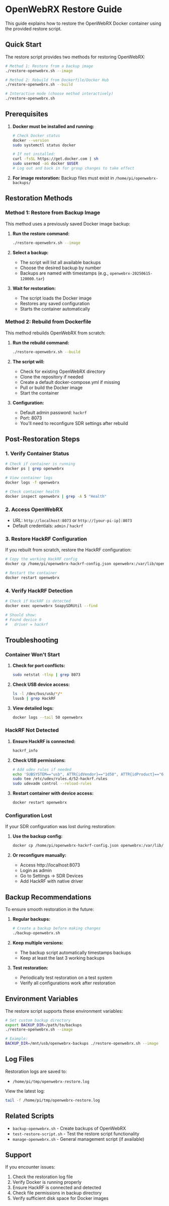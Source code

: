 # OpenWebRX Restore Guide

This guide explains how to restore the OpenWebRX Docker container using the provided restore script.

## Quick Start

The restore script provides two methods for restoring OpenWebRX:

```bash
# Method 1: Restore from a backup image
./restore-openwebrx.sh --image

# Method 2: Rebuild from Dockerfile/Docker Hub
./restore-openwebrx.sh --build

# Interactive mode (choose method interactively)
./restore-openwebrx.sh
```

## Prerequisites

1. **Docker must be installed and running:**
   ```bash
   # Check Docker status
   docker --version
   sudo systemctl status docker
   
   # If not installed:
   curl -fsSL https://get.docker.com | sh
   sudo usermod -aG docker $USER
   # Log out and back in for group changes to take effect
   ```

2. **For image restoration:** Backup files must exist in `/home/pi/openwebrx-backups/`

## Restoration Methods

### Method 1: Restore from Backup Image

This method uses a previously saved Docker image backup:

1. **Run the restore command:**
   ```bash
   ./restore-openwebrx.sh --image
   ```

2. **Select a backup:**
   - The script will list all available backups
   - Choose the desired backup by number
   - Backups are named with timestamps (e.g., `openwebrx-20250615-120000.tar`)

3. **Wait for restoration:**
   - The script loads the Docker image
   - Restores any saved configuration
   - Starts the container automatically

### Method 2: Rebuild from Dockerfile

This method rebuilds OpenWebRX from scratch:

1. **Run the rebuild command:**
   ```bash
   ./restore-openwebrx.sh --build
   ```

2. **The script will:**
   - Check for existing OpenWebRX directory
   - Clone the repository if needed
   - Create a default docker-compose.yml if missing
   - Pull or build the Docker image
   - Start the container

3. **Configuration:**
   - Default admin password: `hackrf`
   - Port: 8073
   - You'll need to reconfigure SDR settings after rebuild

## Post-Restoration Steps

### 1. Verify Container Status

```bash
# Check if container is running
docker ps | grep openwebrx

# View container logs
docker logs -f openwebrx

# Check container health
docker inspect openwebrx | grep -A 5 "Health"
```

### 2. Access OpenWebRX

- URL: `http://localhost:8073` or `http://[your-pi-ip]:8073`
- Default credentials: `admin` / `hackrf`

### 3. Restore HackRF Configuration

If you rebuilt from scratch, restore the HackRF configuration:

```bash
# Copy the working HackRF config
docker cp /home/pi/openwebrx-hackrf-config.json openwebrx:/var/lib/openwebrx/sdrs.json

# Restart the container
docker restart openwebrx
```

### 4. Verify HackRF Detection

```bash
# Check if HackRF is detected
docker exec openwebrx SoapySDRUtil --find

# Should show:
# Found device 0
#   driver = hackrf
```

## Troubleshooting

### Container Won't Start

1. **Check for port conflicts:**
   ```bash
   sudo netstat -tlnp | grep 8073
   ```

2. **Check USB device access:**
   ```bash
   ls -l /dev/bus/usb/*/*
   lsusb | grep HackRF
   ```

3. **View detailed logs:**
   ```bash
   docker logs --tail 50 openwebrx
   ```

### HackRF Not Detected

1. **Ensure HackRF is connected:**
   ```bash
   hackrf_info
   ```

2. **Check USB permissions:**
   ```bash
   # Add udev rules if needed
   echo 'SUBSYSTEM=="usb", ATTR{idVendor}=="1d50", ATTR{idProduct}=="6089", MODE="0666"' | \
   sudo tee /etc/udev/rules.d/52-hackrf.rules
   sudo udevadm control --reload-rules
   ```

3. **Restart container with device access:**
   ```bash
   docker restart openwebrx
   ```

### Configuration Lost

If your SDR configuration was lost during restoration:

1. **Use the backup config:**
   ```bash
   docker cp /home/pi/openwebrx-hackrf-config.json openwebrx:/var/lib/openwebrx/sdrs.json
   ```

2. **Or reconfigure manually:**
   - Access http://localhost:8073
   - Login as admin
   - Go to Settings → SDR Devices
   - Add HackRF with native driver

## Backup Recommendations

To ensure smooth restoration in the future:

1. **Regular backups:**
   ```bash
   # Create a backup before making changes
   ./backup-openwebrx.sh
   ```

2. **Keep multiple versions:**
   - The backup script automatically timestamps backups
   - Keep at least the last 3 working backups

3. **Test restoration:**
   - Periodically test restoration on a test system
   - Verify all configurations work after restoration

## Environment Variables

The restore script supports these environment variables:

```bash
# Set custom backup directory
export BACKUP_DIR=/path/to/backups
./restore-openwebrx.sh --image

# Example:
BACKUP_DIR=/mnt/usb/openwebrx-backups ./restore-openwebrx.sh --image
```

## Log Files

Restoration logs are saved to:
- `/home/pi/tmp/openwebrx-restore.log`

View the latest log:
```bash
tail -f /home/pi/tmp/openwebrx-restore.log
```

## Related Scripts

- `backup-openwebrx.sh` - Create backups of OpenWebRX
- `test-restore-script.sh` - Test the restore script functionality
- `manage-openwebrx.sh` - General management script (if available)

## Support

If you encounter issues:

1. Check the restoration log file
2. Verify Docker is running properly
3. Ensure HackRF is connected and detected
4. Check file permissions in backup directory
5. Verify sufficient disk space for Docker images